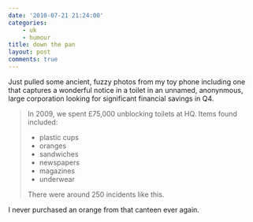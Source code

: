 ```yaml
---
date: '2010-07-21 21:24:00'
categories:
    - uk
    - humour
title: down the pan
layout: post
comments: true
---
```

Just pulled some ancient, fuzzy photos from my toy phone including one
that captures a wonderful notice in a toilet in an unnamed, anonynmous,
large corporation looking for significant financial savings in Q4.

> In 2009, we spent &pound;75,000 unblocking toilets at HQ. Items found
> included:
>
> -   plastic cups
> -   oranges
> -   sandwiches
> -   newspapers
> -   magazines
> -   underwear
>
> There were around 250 incidents like this.

I never purchased an orange from that canteen ever again.
